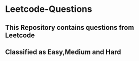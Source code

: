 # Leetcode-Questions
## This Repository contains questions from Leetcode
## Classified as Easy,Medium and Hard 
